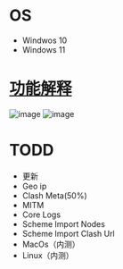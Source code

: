 # OS
+ Windwos 10
+ Windows 11

# [功能解释](https://github.com/uutzlpikvq6852/vpc-pc-open-desktop/wiki)


![image](https://github.com/uutzlpikvq6852/vpc-pc-open-desktop/assets/114529951/95c16fd3-4212-48e7-a008-443c291cda4b)
![image](https://github.com/uutzlpikvq6852/vpc-pc-open-desktop/assets/114529951/2ff94faf-4675-48c5-98aa-8f5f1530f00e)

# TODD
+ 更新
+ Geo ip
+ Clash Meta(50%)
+ MITM
+ Core Logs
+ Scheme Import Nodes
+ Scheme Import Clash Url
+ MacOs（内测）
+ Linux（内测）





